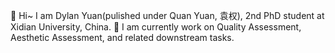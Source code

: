 👋 Hi~ I am Dylan Yuan(pulished under Quan Yuan, 袁权), 2nd PhD student at Xidian University, China.
🔭 I am currently work on Quality Assessment, Aesthetic Assessment, and related downstream tasks.

<!--
**dylanqyuan/dylanqyuan** is a ✨ _special_ ✨ repository because its `README.md` (this file) appears on your GitHub profile.

Here are some ideas to get you started:

- 🔭 I’m currently working on ...
- 🌱 I’m currently learning ...
- 👯 I’m looking to collaborate on ...
- 🤔 I’m looking for help with ...
- 💬 Ask me about ...
- 📫 How to reach me: ...
- 😄 Pronouns: ...
- ⚡ Fun fact: ...
-->
